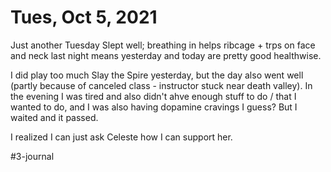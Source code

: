 # Tues, Oct 5, 2021
Just another Tuesday
Slept well; breathing in helps ribcage + trps on face and neck last night means yesterday and today are pretty good healthwise. 

I did play too much Slay the Spire yesterday, but the day also went well (partly because of canceled class - instructor stuck near death valley). In the evening I was tired and also didn't ahve enough stuff to do / that I wanted to do, and I was also having dopamine cravings I guess? But I waited and it passed. 

I realized I can just ask Celeste how I can support her.


#3-journal